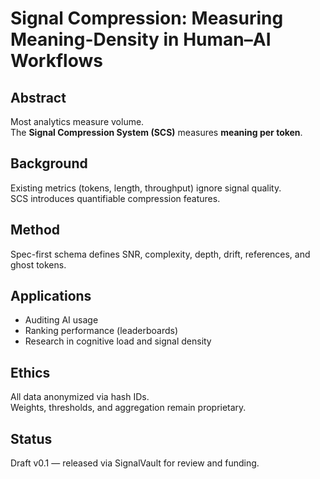 # Signal Compression: Measuring Meaning-Density in Human–AI Workflows

## Abstract
Most analytics measure volume.  
The **Signal Compression System (SCS)** measures **meaning per token**.

## Background
Existing metrics (tokens, length, throughput) ignore signal quality.  
SCS introduces quantifiable compression features.

## Method
Spec-first schema defines SNR, complexity, depth, drift, references, and ghost tokens.

## Applications
- Auditing AI usage  
- Ranking performance (leaderboards)  
- Research in cognitive load and signal density

## Ethics
All data anonymized via hash IDs.  
Weights, thresholds, and aggregation remain proprietary.

## Status
Draft v0.1 — released via SignalVault for review and funding.
